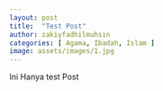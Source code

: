 ```yaml
---
layout: post
title:  "Test Post"
author: zakiyfadhilmuhsin
categories: [ Agama, Ibadah, Islam ]
image: assets/images/1.jpg
---
```

Ini Hanya test Post
